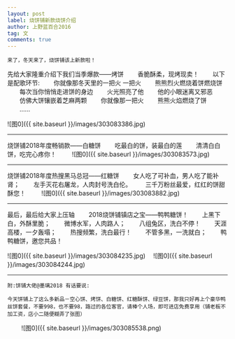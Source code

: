 ```yaml
---
layout: post
label: 烧饼铺新款烧饼介绍
author: 上野蓝百合2016
tag: 文
comments: true
---
```

    
    来了，冬天来了，烧饼铺该上新款啦！
    
    
先给大家隆重介绍下我们当季爆款——烤饼
　　香脆酥柔，现烤现卖！
　　以下是配歌环节:
　　你就像那冬天里的一把火 一把火
　　熊熊烈火燃烧着饼燃烧饼
　　每次当你悄悄走进饼的身边
　　火光照亮了他
　　他的小眼迷离又邪恶
　　仿佛大饼镶嵌着芝麻两颗
　　你就像那一把火
　　熊熊火焰燃烧了饼
　　……

![图0]({{ site.baseurl }}/images/303083386.jpg)

---

烧饼铺2018年度畅销款——白糖饼
　　吃最白的饼，装最白的莲
　　清清白白饼，吃完心疼你！
　　
![图0]({{ site.baseurl }}/images/303083573.jpg)　

---

烧饼铺2018年度热搜黑马总冠——红糖饼
　　女人吃了可补血，男人吃了能补肾；
　　左手灭花右屠龙，人肉封号洗白伦。
　　三千万粉丝最爱，红红的饼甜酥您！
　　
![图0]({{ site.baseurl }}/images/303083882.jpg)　

---

最后，最后给大家上压轴
　　2018烧饼铺镇店之宝——鸭鸭糖饼！
　　上黑下白，外酥里脆；
　　微博水军，人肉路人；
　　八组兔区，洗白不停！
　　天涯高楼，一夕轰塌；
　　热搜频繁，洗白最行！
　　不管多黑，一洗就白；
　　鸭鸭糖饼，邀您共品！

![图0]({{ site.baseurl }}/images/303084235.jpg)　
![图0]({{ site.baseurl }}/images/303084244.jpg)　

---

    附:饼铺大佬@墨璃2018 有话要说:
    
    今天饼铺上了这么多新品－空心饼、烤饼、白糖饼、红糖酥饼、绿豆饼，那我只好再上个豪华鸭丝饼套餐，不要998，也不要98，路过的各位客官，请棒个人场，即可进店免费享用（铺老板不加工资，店小二随便糊弄了张图） 
　　
![图0]({{ site.baseurl }}/images/303085538.png)　

